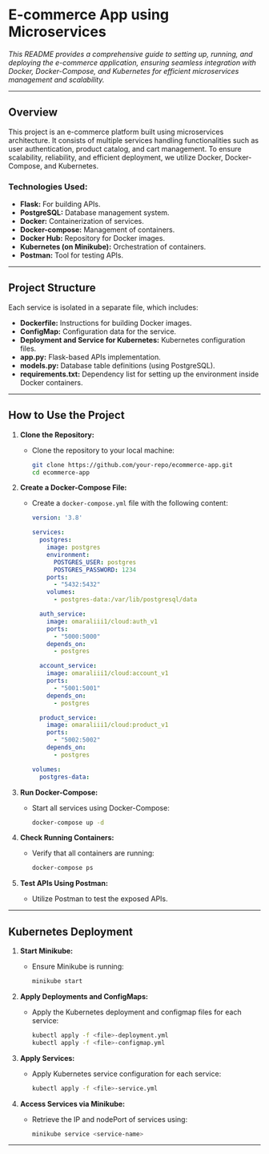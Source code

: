 # E-commerce App using Microservices

*This README provides a comprehensive guide to setting up, running, and deploying the e-commerce application, ensuring seamless integration with Docker, Docker-Compose, and Kubernetes for efficient microservices management and scalability.*

---

## Overview

This project is an e-commerce platform built using microservices architecture. It consists of multiple services handling functionalities such as user authentication, product catalog, and cart management. To ensure scalability, reliability, and efficient deployment, we utilize Docker, Docker-Compose, and Kubernetes.

### Technologies Used:
- **Flask:** For building APIs.
- **PostgreSQL:** Database management system.
- **Docker:** Containerization of services.
- **Docker-compose:** Management of containers.
- **Docker Hub:** Repository for Docker images.
- **Kubernetes (on Minikube):** Orchestration of containers.
- **Postman:** Tool for testing APIs.

---

## Project Structure

Each service is isolated in a separate file, which includes:

- **Dockerfile:** Instructions for building Docker images.
- **ConfigMap:** Configuration data for the service.
- **Deployment and Service for Kubernetes:** Kubernetes configuration files.
- **app.py:** Flask-based APIs implementation.
- **models.py:** Database table definitions (using PostgreSQL).
- **requirements.txt:** Dependency list for setting up the environment inside Docker containers.

---

## How to Use the Project

1. **Clone the Repository:**
   - Clone the repository to your local machine:
     ```sh
     git clone https://github.com/your-repo/ecommerce-app.git
     cd ecommerce-app
     ```

2. **Create a Docker-Compose File:**
   - Create a `docker-compose.yml` file with the following content:

     ```yaml
     version: '3.8'

     services:
       postgres:
         image: postgres
         environment:
           POSTGRES_USER: postgres
           POSTGRES_PASSWORD: 1234
         ports:
           - "5432:5432"
         volumes:
           - postgres-data:/var/lib/postgresql/data

       auth_service:
         image: omaraliii1/cloud:auth_v1
         ports:
           - "5000:5000"
         depends_on:
           - postgres

       account_service:
         image: omaraliii1/cloud:account_v1
         ports:
           - "5001:5001"
         depends_on:
           - postgres

       product_service:
         image: omaraliii1/cloud:product_v1
         ports:
           - "5002:5002"
         depends_on:
           - postgres

     volumes:
       postgres-data:
     ```

3. **Run Docker-Compose:**
   - Start all services using Docker-Compose:
     ```sh
     docker-compose up -d
     ```

4. **Check Running Containers:**
   - Verify that all containers are running:
     ```sh
     docker-compose ps
     ```

5. **Test APIs Using Postman:**
   - Utilize Postman to test the exposed APIs.

---

## Kubernetes Deployment

1. **Start Minikube:**
   - Ensure Minikube is running:
     ```sh
     minikube start
     ```

2. **Apply Deployments and ConfigMaps:**
   - Apply the Kubernetes deployment and configmap files for each service:
     ```sh
     kubectl apply -f <file>-deployment.yml
     kubectl apply -f <file>-configmap.yml
     ```

3. **Apply Services:**
   - Apply Kubernetes service configuration for each service:
     ```sh
     kubectl apply -f <file>-service.yml
     ```

4. **Access Services via Minikube:**
   - Retrieve the IP and nodePort of services using:
     ```sh
     minikube service <service-name>
     ```

---
